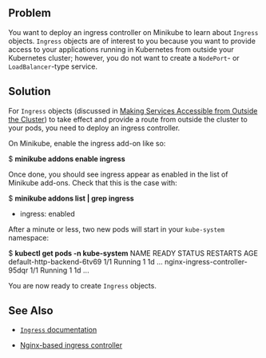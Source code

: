 ## Problem

You want to deploy an ingress controller on Minikube to learn about `Ingress` objects. `Ingress` objects are of interest to you because you want to provide access to your applications running in Kubernetes from outside your Kubernetes cluster; however, you do not want to create a `NodePort`\- or `LoadBalancer`\-type service.

## Solution

For `Ingress` objects (discussed in [Making Services Accessible from Outside the Cluster](#ingress)) to take effect and provide a route from outside the cluster to your pods, you need to deploy an ingress controller.

On Minikube, enable the ingress add-on like so:

$ **minikube addons enable ingress**

Once done, you should see ingress appear as enabled in the list of Minikube add-ons. Check that this is the case with:

$ **minikube addons list | grep ingress**
- ingress: enabled

After a minute or less, two new pods will start in your `kube-system` namespace:

$ **kubectl get pods -n kube-system**
NAME                             READY     STATUS    RESTARTS   AGE
default-http-backend-6tv69       1/1       Running   1          1d
...
nginx-ingress-controller-95dqr   1/1       Running   1          1d
...

You are now ready to create `Ingress` objects.

## See Also

*   [`Ingress` documentation](https://kubernetes.io/docs/concepts/services-networking/ingress/)
    
*   [Nginx-based ingress controller](https://github.com/kubernetes/ingress-nginx/blob/master/README.md)